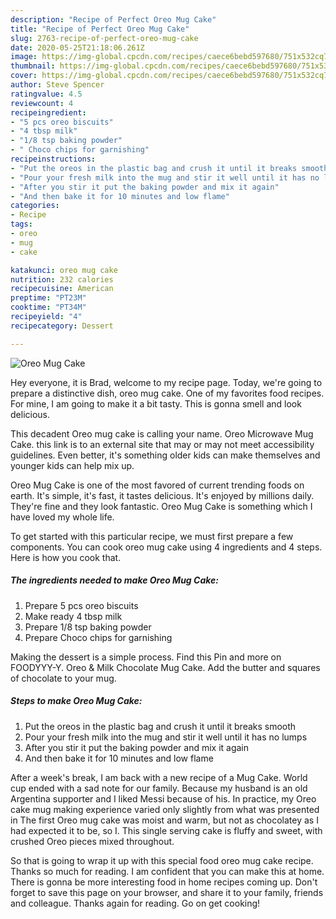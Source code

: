 ```yaml
---
description: "Recipe of Perfect Oreo Mug Cake"
title: "Recipe of Perfect Oreo Mug Cake"
slug: 2763-recipe-of-perfect-oreo-mug-cake
date: 2020-05-25T21:18:06.261Z
image: https://img-global.cpcdn.com/recipes/caece6bebd597680/751x532cq70/oreo-mug-cake-recipe-main-photo.jpg
thumbnail: https://img-global.cpcdn.com/recipes/caece6bebd597680/751x532cq70/oreo-mug-cake-recipe-main-photo.jpg
cover: https://img-global.cpcdn.com/recipes/caece6bebd597680/751x532cq70/oreo-mug-cake-recipe-main-photo.jpg
author: Steve Spencer
ratingvalue: 4.5
reviewcount: 4
recipeingredient:
- "5 pcs oreo biscuits"
- "4 tbsp milk"
- "1/8 tsp baking powder"
- " Choco chips for garnishing"
recipeinstructions:
- "Put the oreos in the plastic bag and crush it until it breaks smooth"
- "Pour your fresh milk into the mug and stir it well until it has no lumps"
- "After you stir it put the baking powder and mix it again"
- "And then bake it for 10 minutes and low flame"
categories:
- Recipe
tags:
- oreo
- mug
- cake

katakunci: oreo mug cake 
nutrition: 232 calories
recipecuisine: American
preptime: "PT23M"
cooktime: "PT34M"
recipeyield: "4"
recipecategory: Dessert

---
```



![Oreo Mug Cake](https://img-global.cpcdn.com/recipes/caece6bebd597680/751x532cq70/oreo-mug-cake-recipe-main-photo.jpg)

Hey everyone, it is Brad, welcome to my recipe page. Today, we're going to prepare a distinctive dish, oreo mug cake. One of my favorites food recipes. For mine, I am going to make it a bit tasty. This is gonna smell and look delicious.

This decadent Oreo mug cake is calling your name. Oreo Microwave Mug Cake. this link is to an external site that may or may not meet accessibility guidelines. Even better, it&#39;s something older kids can make themselves and younger kids can help mix up.

Oreo Mug Cake is one of the most favored of current trending foods on earth. It's simple, it's fast, it tastes delicious. It's enjoyed by millions daily. They're fine and they look fantastic. Oreo Mug Cake is something which I have loved my whole life.


To get started with this particular recipe, we must first prepare a few components. You can cook oreo mug cake using 4 ingredients and 4 steps. Here is how you cook that.

<!--inarticleads1-->

##### The ingredients needed to make Oreo Mug Cake:

1. Prepare 5 pcs oreo biscuits
1. Make ready 4 tbsp milk
1. Prepare 1/8 tsp baking powder
1. Prepare  Choco chips for garnishing


Making the dessert is a simple process. Find this Pin and more on FOODYYY-Y. Oreo &amp; Milk Chocolate Mug Cake. Add the butter and squares of chocolate to your mug. 

<!--inarticleads2-->

##### Steps to make Oreo Mug Cake:

1. Put the oreos in the plastic bag and crush it until it breaks smooth
1. Pour your fresh milk into the mug and stir it well until it has no lumps
1. After you stir it put the baking powder and mix it again
1. And then bake it for 10 minutes and low flame


After a week&#39;s break, I am back with a new recipe of a Mug Cake. World cup ended with a sad note for our family. Because my husband is an old Argentina supporter and I liked Messi because of his. In practice, my Oreo cake mug making experience varied only slightly from what was presented in The first Oreo mug cake was moist and warm, but not as chocolatey as I had expected it to be, so I. This single serving cake is fluffy and sweet, with crushed Oreo pieces mixed throughout. 

So that is going to wrap it up with this special food oreo mug cake recipe. Thanks so much for reading. I am confident that you can make this at home. There is gonna be more interesting food in home recipes coming up. Don't forget to save this page on your browser, and share it to your family, friends and colleague. Thanks again for reading. Go on get cooking!
